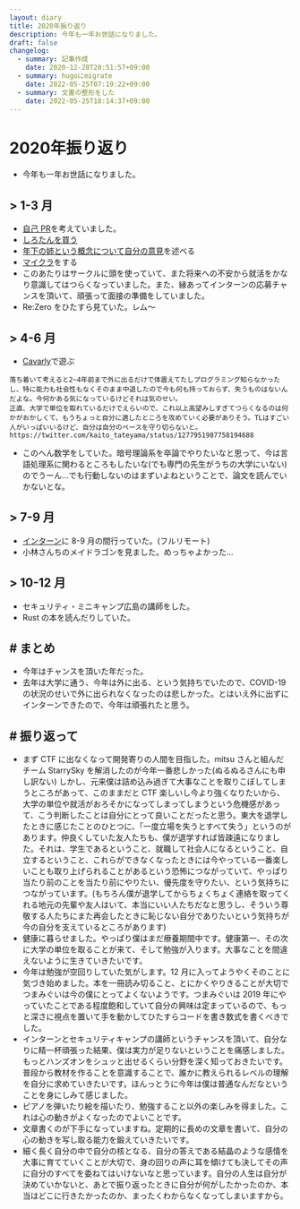 ```yaml
---
layout: diary
title: 2020年振り返り
description: 今年も一年お世話になりました。
draft: false
changelog:
  - summary: 記事作成
    date: 2020-12-28T20:51:57+09:00
  - summary: hugoにmigrate
    date: 2022-05-25T07:19:22+09:00
  - summary: 文書の整形をした
    date: 2022-05-25T18:14:37+09:00
---
```


# 2020年振り返り

- 今年も一年お世話になりました。

## > 1-3 月

- [自己 PR](https://gist.github.com/uta8a/2be3ac9ce33856e7bfb037e059928747)を考えていました。
- [しろたんを買う](https://twitter.com/kaito_tateyama/status/1232985266815528960)
- [年下の姉という概念について自分の意見](https://twitter.com/kaito_tateyama/status/1233332533313429504)を述べる
- [マイクラ](https://twitter.com/kaito_tateyama/status/1243867478020653056)をする
- このあたりはサークルに頭を使っていて、また将来への不安から就活をかなり意識してはつらくなっていました。また、縁あってインターンの応募チャンスを頂いて、頑張って面接の準備をしていました。
- Re:Zero をひたすら見ていた。レム〜

## > 4-6 月

- [Cavarly](https://twitter.com/kaito_tateyama/status/1266358384971755520)で遊ぶ

```text
落ち着いて考えると2~4年前まで外に出るだけで体震えてたしプログラミング知らなかったし、特に能力も社会性もなくそのまま中退したので今も何も持っておらず、失うものはないんだよな。今何かある気になっているけどそれは気のせい。
正直、大学で単位を取れているだけでえらいので、これ以上高望みしすぎてつらくなるのは何かがおかしくて、もうちょっと自分に適したところを攻めていく必要がありそう。TLはすごい人がいっぱいいるけど、自分は自分のペースを守り切らないと。
https://twitter.com/kaito_tateyama/status/1277951987758194688
```

- このへん数学をしていた。暗号理論系を卒論でやりたいなと思って、今は言語処理系に関わるところもしたいな(でも専門の先生がうちの大学にいない)のでうーん...でも行動しないのはまずいよねということで、論文を読んでいかないとな。

## > 7-9 月

- [インターン](https://note.com/times_yappli/n/n432f4d7c0aef)に 8-9 月の間行っていた。(フルリモート)
- 小林さんちのメイドラゴンを見ました。めっちゃよかった...

## > 10-12 月

- セキュリティ・ミニキャンプ広島の講師をした。
- Rust の本を読んだりしていた。

## # まとめ

- 今年はチャンスを頂いた年だった。
- 去年は大学に通う、今年は外に出る、という気持ちでいたので、COVID-19 の状況のせいで外に出られなくなったのは悲しかった。とはいえ外に出ずにインターンできたので、今年は頑張れたと思う。

## # 振り返って

- まず CTF に出なくなって開発寄りの人間を目指した。mitsu さんと組んだチーム StarrySky を解消したのが今年一番悲しかった(ぬるぬるさんにも申し訳ない) しかし、元来僕は詰め込み過ぎて大事なことを取りこぼしてしまうところがあって、このままだと CTF 楽しいし今より強くなりたいから、大学の単位や就活がおろそかになってしまってしまうという危機感があって、こう判断したことは自分にとって良いことだったと思う。東大を退学したときに感じたことのひとつに、「一度立場を失うとすべて失う」というのがあります。仲良くしていた友人たちも、僕が退学すれば皆疎遠になりました。それは、学生であるということ、就職して社会人になるということ、自立するということ、これらができなくなったときには今やっている一番楽しいことも取り上げられることがあるという恐怖につながっていて、やっぱり当たり前のことを当たり前にやりたい、優先度を守りたい、という気持ちにつながっています。(もちろん僕が退学してからちょくちょく連絡を取ってくれる地元の先輩や友人はいて、本当にいい人たちだなと思うし、そういう尊敬する人たちにまた再会したときに恥じない自分でありたいという気持ちが今の自分を支えているところがあります)
- 健康に暮らせました。やっぱり僕はまだ療養期間中です。健康第一、その次に大学の単位を取ることが来て、そして勉強が入ります。大事なことを間違えないように生きていきたいです。
- 今年は勉強が空回りしていた気がします。12 月に入ってようやくそのことに気づき始めました。本を一冊読み切ること、とにかくやりきることが大切でつまみぐいは今の僕にとってよくないようです。つまみぐいは 2019 年にやっていたことである程度飽和していて自分の興味は定まっているので、もっと深さに視点を置いて手を動かしてひたすらコードを書き数式を書くべきでした。
- インターンとセキュリティキャンプの講師というチャンスを頂いて、自分なりに精一杯頑張った結果、僕は実力が足りないということを痛感しました。もっとハンズオンをシュッと出せるくらい分野を深く知っておきたいです。普段から教材を作ることを意識することで、誰かに教えられるレベルの理解を自分に求めていきたいです。ほんっとうに今年は僕は普通なんだなということを身にしみて感じました。
- ピアノを弾いたり絵を描いたり、勉強すること以外の楽しみを得ました。これは心の動きがよくなったのでよいことです。
- 文章書くのが下手になっていますね。定期的に長めの文章を書いて、自分の心の動きを写し取る能力を鍛えていきたいです。
- 細く長く自分の中で自分の核となる、自分の答えである結晶のような感情を大事に育てていくことが大切で、身の回りの声に耳を傾けても決してその声に自分のすべてを委ねてはいけないなと思っています。自分の人生は自分が決めていかないと、あとで振り返ったときに自分が何がしたかったのか、本当はどこに行きたかったのか、まったくわからなくなってしまいますから。
